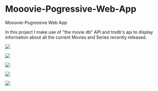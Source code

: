 # Mooovie-Pogressive-Web-App
Mooovie-Pogressive Web App


In this project I make use of "the movie db" API and tmdb's api to display information about all the current Movies and Series recently released. 

![](images/img1.png)

![](images/img2.png)

![](images/img3.png)

![](images/img4.png)

![](images/img5.png)
